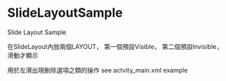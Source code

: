 # SlideLayoutSample
Slide Layout Sample

在SlideLayout內放兩個LAYOUT，
第一個預設Visible，
第二個預設Invisible，滑動才顯示

用於左滑出現刪除選項之類的操作
see actvity_main.xml example
